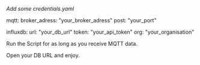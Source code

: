*Add some credentials.yaml*

mqtt:
  broker_adress: "your_broker_adress"
  post: "your_port"

influxdb:
  url: "your_db_url"
  token: "your_api_token"
  org: "your_organisation"

Run the Script for as long as you receive MQTT data.

Open your DB URL and enjoy.
